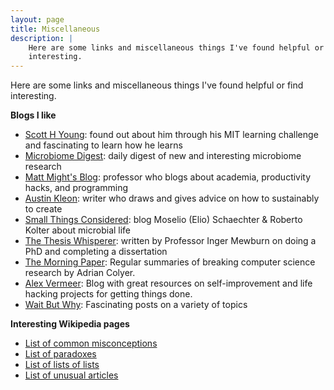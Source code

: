 ```yaml
---
layout: page
title: Miscellaneous
description: |
    Here are some links and miscellaneous things I've found helpful or find
    interesting.
---
```


Here are some links and miscellaneous things I've found helpful or find
interesting.

**Blogs I like**

- [Scott H Young](https://www.scotthyoung.com/blog/): found out about him
  through his MIT learning challenge and fascinating to learn how he learns
- [Microbiome Digest](https://microbiomedigest.com/): daily digest of new and
  interesting microbiome research
- [Matt Might's Blog](http://matt.might.net/articles/): professor who blogs
  about academia, productivity hacks, and programming
- [Austin Kleon](https://austinkleon.com/): writer who draws and gives advice
  on how to sustainably to create
- [Small Things Considered](https://schaechter.asmblog.org/schaechter/): blog
  Moselio (Elio) Schaechter & Roberto Kolter about microbial life
- [The Thesis Whisperer](https://thesiswhisperer.com/): written by Professor
  Inger Mewburn on doing a PhD and completing a dissertation
- [The Morning Paper](https://blog.acolyer.org/): Regular summaries of
  breaking computer science research by Adrian Colyer.
- [Alex Vermeer](https://alexvermeer.com/): Blog with great resources on
  self-improvement and life hacking projects for getting things done.
- [Wait But Why](https://waitbutwhy.com/): Fascinating posts on a variety of
  topics

**Interesting Wikipedia pages**

- [List of common misconceptions](https://en.wikipedia.org/wiki/List_of_common_misconceptions)
- [List of paradoxes](https://en.wikipedia.org/wiki/List_of_paradoxes)
- [List of lists of lists](https://en.wikipedia.org/wiki/List_of_lists_of_lists)
- [List of unusual articles](https://en.wikipedia.org/wiki/Wikipedia:Unusual_articles)
